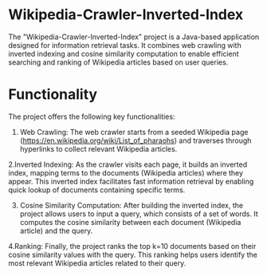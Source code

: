 # Wikipedia-Crawler-Inverted-Index
The "Wikipedia-Crawler-Inverted-Index" project is a Java-based application designed for information retrieval tasks. It combines web crawling with inverted indexing and cosine similarity computation to enable efficient searching and ranking of Wikipedia articles based on user queries.


# Functionality
The project offers the following key functionalities:

1. Web Crawling:
The web crawler starts from a seeded Wikipedia page (https://en.wikipedia.org/wiki/List_of_pharaohs) and traverses through hyperlinks to collect relevant Wikipedia articles.

2.Inverted Indexing:
As the crawler visits each page, it builds an inverted index, mapping terms to the documents (Wikipedia articles) where they appear. This inverted index facilitates fast information retrieval by enabling quick lookup of documents containing specific terms.

3. Cosine Similarity Computation:
After building the inverted index, the project allows users to input a query, which consists of a set of words. It computes the cosine similarity between each document (Wikipedia article) and the query.

4.Ranking:
Finally, the project ranks the top k=10 documents based on their cosine similarity values with the query. This ranking helps users identify the most relevant Wikipedia articles related to their query.
